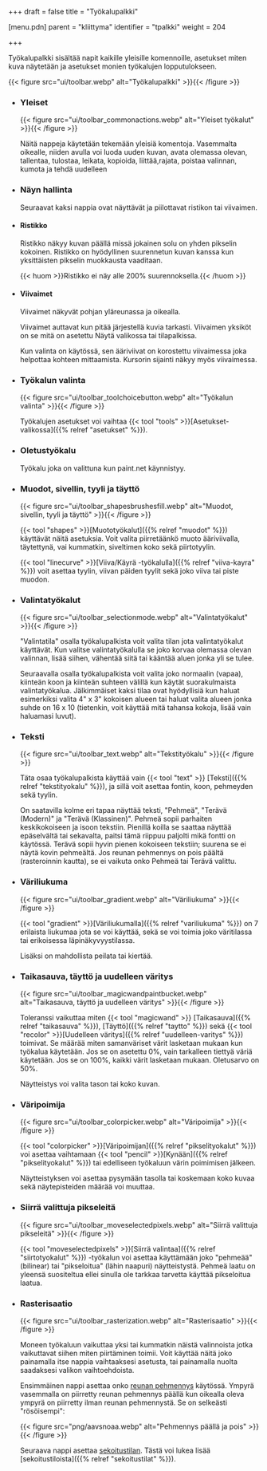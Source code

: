 +++
draft = false
title = "Työkalupalkki"

[menu.pdn]
    parent = "kliittyma"
    identifier = "tpalkki"
    weight = 204

+++

Työkalupalkki sisältää napit kaikille yleisille komennoille, asetukset miten kuva näytetään ja asetukset monien työkalujen lopputulokseen.

{{< figure src="ui/toolbar.webp" alt="Työkalupalkki" >}}{{< /figure >}}

* ### Yleiset

    {{< figure src="ui/toolbar_commonactions.webp" alt="Yleiset työkalut" >}}{{< /figure >}}

    Näitä nappeja käytetään tekemään yleisiä komentoja. Vasemmalta oikealle, niiden avulla voi luoda uuden kuvan, avata olemassa olevan,
    tallentaa, tulostaa, leikata, kopioida, liittää,rajata, poistaa valinnan, kumota ja tehdä uudelleen

* ### Näyn hallinta

    Seuraavat kaksi nappia ovat näyttävät ja piilottavat ristikon tai viivaimen.

* #### Ristikko

    Ristikko näkyy kuvan päällä missä jokainen solu on yhden pikselin kokoinen. Ristikko on hyödyllinen suurennetun kuvan kanssa kun yksittäisten
    pikselin muokkausta vaaditaan.

    {{< huom >}}Ristikko ei näy alle 200% suurennoksella.{{< /huom >}}

* #### Viivaimet

    Viivaimet näkyvät pohjan yläreunassa ja oikealla.

    Viivaimet auttavat kun pitää järjestellä kuvia tarkasti. Viivaimen yksiköt on se mitä on asetettu Näytä valikossa tai tilapalkissa.

    Kun valinta on käytössä, sen ääriviivat on korostettu viivaimessa joka helpottaa kohteen mittaamista. Kursorin sijainti näkyy myös viivaimessa.

* ### Työkalun valinta

    {{< figure src="ui/toolbar_toolchoicebutton.webp" alt="Työkalun valinta" >}}{{< /figure >}}

    Työkalujen asetukset voi vaihtaa {{< tool "tools" >}}[Asetukset-valikossa]({{% relref "asetukset" %}}).

* ### Oletustyökalu

    Työkalu joka on valittuna kun paint.net käynnistyy.

* ### Muodot, sivellin, tyyli ja täyttö

    {{< figure src="ui/toolbar_shapesbrushesfill.webp" alt="Muodot, sivellin, tyyli ja täyttö" >}}{{< /figure >}}

    {{< tool "shapes" >}}[Muototyökalut]({{% relref "muodot" %}}) käyttävät
    näitä asetuksia. Voit valita piirretäänkö muoto ääriviivalla, täytettynä, vai kummatkin, siveltimen koko sekä piirtotyylin.

    {{< tool "linecurve" >}}[Viiva/Käyrä -työkalulla]({{% relref "viiva-kayra" %}}) voit asettaa tyylin, viivan päiden tyylit
    sekä joko viiva tai piste muodon.

* ### Valintatyökalut

    {{< figure src="ui/toolbar_selectionmode.webp" alt="Valintatyökalut" >}}{{< /figure >}}

    "Valintatila" osalla työkalupalkista voit valita tilan jota valintatyökalut käyttävät. Kun valitse valintatyökalulla se joko korvaa
    olemassa olevan valinnan, lisää siihen, vähentää siitä tai kääntää aluen jonka yli se tulee.

    Seuraavalla osalla työkalupalkista voit valita joko normaalin (vapaa), kiinteän koon ja kiinteän suhteen välillä kun käytät suorakulmaista
    valintatyökalua. Jälkimmäiset kaksi tilaa ovat hyödyllisiä kun haluat esimerkiksi valita 4" x 3" kokoisen alueen tai haluat valita alueen
    jonka suhde on 16 x 10 (tietenkin, voit käyttää mitä tahansa kokoja, lisää vain haluamasi luvut).

* ### Teksti

    {{< figure src="ui/toolbar_text.webp" alt="Tekstityökalu" >}}{{< /figure >}}

    Täta osaa työkalupalkista käyttää vain {{< tool "text" >}}
    [Teksti]({{% relref "tekstityokalu" %}}), ja sillä voit asettaa fontin, koon, pehmeyden sekä tyylin.

    On saatavilla kolme eri tapaa näyttää teksti, "Pehmeä", "Terävä (Modern)" ja "Terävä (Klassinen)". Pehmeä sopii parhaiten keskikokoiseen ja
    isoon tekstiin. Pienillä koilla se saattaa näyttää epäselvältä tai sekavalta, paitsi tämä riippuu paljolti mikä fontti on käytössä. Terävä
    sopii hyvin pienen kokoiseen tekstiin; suurena se ei näytä kovin pehmeältä. Jos reunan pehmennys on pois päältä (rasteroinnin kautta), se
    ei vaikuta onko Pehmeä tai Terävä valittu.

* ### Väriliukuma

    {{< figure src="ui/toolbar_gradient.webp" alt="Väriliukuma" >}}{{< /figure >}}

    {{< tool "gradient" >}}[Väriliukumalla]({{% relref "variliukuma" %}})
    on 7 erilaista liukumaa jota se voi käyttää, sekä se voi toimia joko väritilassa tai erikoisessa läpinäkyvyystilassa.

    Lisäksi on mahdollista peilata tai kiertää.

* ### Taikasauva, täyttö ja uudelleen väritys

    {{< figure src="ui/toolbar_magicwandpaintbucket.webp" alt="Taikasauva, täyttö ja uudelleen väritys" >}}{{< /figure >}}

    Toleranssi vaikuttaa miten {{< tool "magicwand" >}}
    [Taikasauva]({{% relref "taikasauva" %}}), [Täyttö]({{% relref "taytto" %}}) sekä {{< tool "recolor" >}}[Uudelleen väritys]({{% relref "uudelleen-varitys" %}}) toimivat. Se määrää miten samanväriset värit lasketaan mukaan
    kun työkalua käytetään. Jos se on asetettu 0%, vain tarkalleen tiettyä väriä käytetään. Jos se on 100%, kaikki värit lasketaan mukaan. Oletusarvo on 50%.

    Näytteistys voi valita tason tai koko kuvan.

* ### Väripoimija

    {{< figure src="ui/toolbar_colorpicker.webp" alt="Väripoimija" >}}{{< /figure >}}

    {{< tool "colorpicker" >}}[Väripoimijan]({{% relref "pikselityokalut" %}})
    voi asettaa vaihtamaan {{< tool "pencil" >}}[Kynään]({{% relref "pikselityokalut" %}})
    tai edelliseen työkaluun värin poimimisen jälkeen.

    Näytteistyksen voi asettaa pysymään tasolla tai koskemaan koko kuvaa sekä näytepisteiden määrää voi muuttaa.

* ### Siirrä valittuja pikseleitä

    {{< figure src="ui/toolbar_moveselectedpixels.webp" alt="Siirrä valittuja pikseleitä" >}}{{< /figure >}}

    {{< tool "moveselectedpixels" >}}[Siirrä valintaa]({{% relref "siirtotyokalut" %}})
    -työkalun voi asettaa käyttämään joko "pehmeää" (bilinear) tai "pikseloitua" (lähin naapuri) näytteistystä. Pehmeä laatu on yleensä suositeltua ellei
    sinulla ole tarkkaa tarvetta käyttää pikseloitua laatua.

* ### Rasterisaatio

    {{< figure src="ui/toolbar_rasterization.webp" alt="Rasterisaatio" >}}{{< /figure >}}

    Moneen työkaluun vaikuttaa yksi tai kummatkin näistä valinnoista jotka vaikuttavat siihen miten piirtäminen toimii. Voit käyttää näitä joko painamalla
    itse nappia vaihtaaksesi asetusta, tai painamalla nuolta saadaksesi valikon vaihtoehdoista.

    Ensimmäinen nappi asettaa onko [reunan pehmennys](https://en.wikipedia.org/wiki/Antialiasing) käytössä. Ympyrä vasemmalla on piirretty reunan pehmennys
    päällä kun oikealla oleva ympyrä on piirretty ilman reunan pehmennystä. Se on selkeästi "rösöisempi":

    {{< figure src="png/aavsnoaa.webp" alt="Pehmennys päällä ja pois" >}}{{< /figure >}}

    Seuraava nappi asettaa [sekoitustilan](https://en.wikipedia.org/wiki/Alpha_compositing). Tästä voi lukea lisää [sekoitustiloista]({{% relref "sekoitustilat" %}}).

